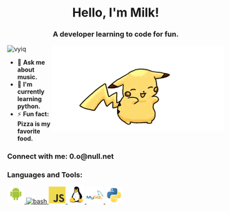 <h1 align="center">Hello, I'm Milk!</h1>
<h3 align="center">A developer learning to code for fun.</h3>
<img align="right" alt="Coding" width="400" src="https://github.com/VyIq/VyIq/blob/main/pika_dance.gif">

<p align="left"> <img src="https://komarev.com/ghpvc/?username=vyiq&label=Profile%20views&color=ffc2ce&style=flat" alt="vyiq" /> </p>

- 💭 **Ask me about music.**
- 🌱 **I'm currently learning python.**
- ⚡ **Fun fact: Pizza is my favorite food.**

<h3 align="left">Connect with me: 0.o@null.net</h3>
<p align="left">
</p>

<h3 align="left">Languages and Tools:</h3>
<p align="left"> <a href="https://developer.android.com" target="_blank" rel="noreferrer"> <img src="https://raw.githubusercontent.com/devicons/devicon/master/icons/android/android-original-wordmark.svg" alt="android" width="40" height="40"/> </a> <a href="https://www.gnu.org/software/bash/" target="_blank" rel="noreferrer"> <img src="https://www.vectorlogo.zone/logos/gnu_bash/gnu_bash-icon.svg" alt="bash" width="40" height="40"/> </a> <a href="https://developer.mozilla.org/en-US/docs/Web/JavaScript" target="_blank" rel="noreferrer"> <img src="https://raw.githubusercontent.com/devicons/devicon/master/icons/javascript/javascript-original.svg" alt="javascript" width="40" height="40"/> </a> <a href="https://www.linux.org/" target="_blank" rel="noreferrer"> <img src="https://raw.githubusercontent.com/devicons/devicon/master/icons/linux/linux-original.svg" alt="linux" width="40" height="40"/> </a> <a href="https://www.mysql.com/" target="_blank" rel="noreferrer"> <img src="https://raw.githubusercontent.com/devicons/devicon/master/icons/mysql/mysql-original-wordmark.svg" alt="mysql" width="40" height="40"/> </a> <a href="https://www.python.org" target="_blank" rel="noreferrer"> <img src="https://raw.githubusercontent.com/devicons/devicon/master/icons/python/python-original.svg" alt="python" width="40" height="40"/> </a> </p>
